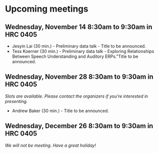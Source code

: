 # Upcoming meetings

## Wednesday, November 14 8:30am to 9:30am in HRC 0405
* Jesyin Lai (30 min.) - Preliminary data talk - Title to be announced.
* Tess Koerner (30 min.) - Preliminary data talk - Exploring Relationships Between Speech Understanding and Auditory ERPs.”Title to be announced.

## Wednesday, November 28 8:30am to 9:30am in HRC 0405
*Slots are available. Please contact the organizers if you're interested in
presenting.*
* Andrew Baker (30 min.) - Title to be announced.

## Wednesday, December 26 8:30am to 9:30am in HRC 0405
*We will not be meeting. Have a great holiday!*
